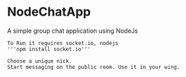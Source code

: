 NodeChatApp
===========

A simple group chat application using NodeJs

    To Run it requires socket.io, nodejs
    '''npm install socket.io'''

    Choose a unique nick.
    Start messaging on the public room. Use it in your wing.



